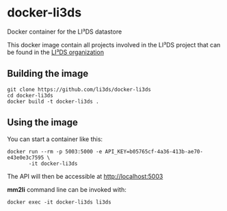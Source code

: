 # docker-li3ds

Docker container for the LI³DS datastore

This docker image contain all projects involved in the LI³DS project that can be found in the [LI³DS organization](https://github.com/LI3DS/)


## Building the image

    git clone https://github.com/li3ds/docker-li3ds
    cd docker-li3ds
    docker build -t docker-li3ds .

## Using the image


You can start a container like this:

    docker run --rm -p 5003:5000 -e API_KEY=b05765cf-4a36-413b-ae70-e43e0e3c7595 \
           -it docker-li3ds

The API will then be accessible at [http://localhost:5003](http://localhost:5003)

**mm2li** command line can be invoked with:

    docker exec -it docker-li3ds li3ds
